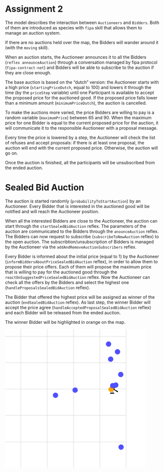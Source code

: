 # Assignment 2

The model describes the interaction between `Auctioneers` and `Bidders`. Both of them are introduced as species with `fipa` skill that allows them to manage an auction system.

If there are no auctions held over the map, the Bidders will wander around it (with the `moving` skill).

When an auction starts, the Auctioneer announces it to all the Bidders (`reflex announceAuction`) through a conversation managed by fipa protocol (`fipa-contract-net`) and Bidders will be able to subscribe to the auction if they are close enough.

The base auction is based on the “dutch” version: the Auctioneer starts with a high price (`startingPriceDutch`, equal to 100) and lowers it through the time (by the `priceStep` variable) until one Participant is available to accept the proposed price for the auctioned good. If the proposed price falls lower than a minimum amount (`minimumPriceDutch`), the auction is cancelled.

To make the auctions more varied, the price Bidders are willing to pay is a random variable (`maximumPrice`) between 65 and 90. When the maximum price for one Bidder is equal to the current proposed price for the auction, it will communicate it to the responsible Auctioneer with a proposal message.

Every time the price is lowered by a step, the Auctioneer will check the list of refuses and accept proposals: if there is at least one proposal, the auction will end with the current proposed price. Otherwise, the auction will go on.

Once the auction is finished, all the participants will be unsubscribed from the ended auction.


# Sealed Bid Auction

The auction is started randomly (`probabilityToStartAuction`) by an Auctioneer. Every Bidder that is interested in the auctioned good will be notified and will reach the Auctioneer position.

When all the interested Bidders are close to the Auctioneer, the auction can start through the `startSealedBidAuction` reflex. The parameters of the auction are communicated to the Bidders through the `anounceAuction` reflex. The Bidders can now request to subscribe (`subscribeToNewAuction` reflex) to the open auction. The subscribtion/unsubscription of Bidders is managed by the Auctioneer via the `addAndRemoveAuctionSubscribers` reflex.

Every Bidder is informed about the initial price (equal to 1) by the Auctioneer (`informBiddersAboutPriceSealedBidAuction` reflex), in order to allow them to propose their price offers.
Each of them will propose the maximum price that is willing to pay for the auctioned good through the `reactOnSuggestedPriceSealedBidAuction` reflex. Now the Auctioneer can check all the offers by the Bidders and select the highest one (`handleProposalsSealedBidAuction` reflex).

The Bidder that offered the highest price will be assigned as winner of the auction (`endSealedBidAuction` reflex).
As last step, the winner Bidder will accept the price agree (`handleAcceptedProposalSealedBidAuction` reflex) and each Bidder will be released from the ended auction.

The winner Bidder will be highlighted in orange on the map.

<img src="https://github.com/felix-seifert/Distributed-AI---GAMA-Assignments/blob/Assignment2/Assignment2/includes/data/SealedBid.png">
